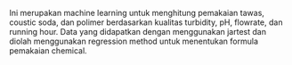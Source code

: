 Ini merupakan machine learning untuk menghitung pemakaian tawas, coustic soda, dan polimer berdasarkan kualitas turbidity, pH, flowrate, dan running hour. Data yang didapatkan dengan menggunakan jartest dan diolah menggunakan regression method untuk menentukan formula pemakaian chemical.
